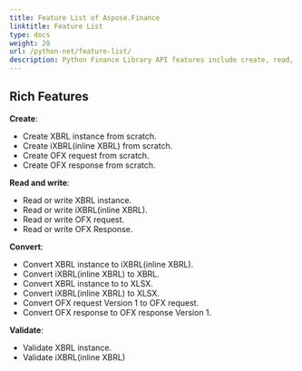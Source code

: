 ```yaml
---
title: Feature List of Aspose.Finance
linktitle: Feature List
type: docs
weight: 20
url: /python-net/feature-list/
description: Python Finance Library API features include create, read, write, validate documents including XBRL, iXBRL, OFX request and response.
---
```



## **Rich Features**
**Create**:

- Create XBRL instance from scratch.
- Create iXBRL(inline XBRL) from scratch.
- Create OFX request from scratch.
- Create OFX response from scratch.

**Read and write**:

- Read or write XBRL instance.
- Read or write iXBRL(inline XBRL).
- Read or write OFX request.
- Read or write OFX Response.


**Convert**:

- Convert XBRL instance to iXBRL(inline XBRL).
- Convert iXBRL(inline XBRL) to XBRL.
- Convert XBRL instance to  to XLSX.
- Convert iXBRL(inline XBRL) to XLSX.
- Convert OFX request Version 1 to OFX request.
- Convert OFX response to OFX response Version 1.

**Validate**:

- Validate XBRL instance.
- Validate iXBRL(inline XBRL)

